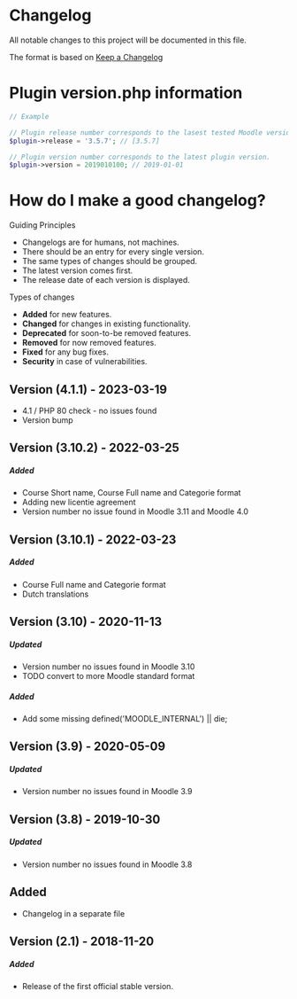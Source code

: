 # Changelog
All notable changes to this project will be documented in this file.

The format is based on [Keep a Changelog](https://keepachangelog.com/en/1.0.0/)

# Plugin version.php information
```php
// Example

// Plugin release number corresponds to the lasest tested Moodle version in which the plugin has been tested.
$plugin->release = '3.5.7'; // [3.5.7]

// Plugin version number corresponds to the latest plugin version.
$plugin->version = 2019010100; // 2019-01-01
```

# How do I make a good changelog?
Guiding Principles
* Changelogs are for humans, not machines.
* There should be an entry for every single version.
* The same types of changes should be grouped.
* The latest version comes first.
* The release date of each version is displayed.

Types of changes
* **Added** for new features.
* **Changed** for changes in existing functionality.
* **Deprecated** for soon-to-be removed features.
* **Removed** for now removed features.
* **Fixed** for any bug fixes.
* **Security** in case of vulnerabilities.

## Version (4.1.1) - 2023-03-19
- 4.1 / PHP 80 check - no issues found
- Version bump

## Version (3.10.2) - 2022-03-25

##### Added
- Course Short name, Course Full name and Categorie format
- Adding new licentie agreement
- Version number no issue found in Moodle 3.11 and Moodle 4.0

## Version (3.10.1) - 2022-03-23

##### Added
- Course Full name and Categorie format
- Dutch translations
## Version (3.10) - 2020-11-13

##### Updated
- Version number no issues found in Moodle 3.10
- TODO convert to more Moodle standard format

##### Added
- Add some missing defined('MOODLE_INTERNAL') || die;


## Version (3.9) - 2020-05-09

##### Updated
- Version number no issues found in Moodle 3.9

## Version (3.8) - 2019-10-30

##### Updated
- Version number no issues found in Moodle 3.8

## Added
- Changelog in a separate file


## Version (2.1) - 2018-11-20

##### Added
- Release of the first official stable version.
